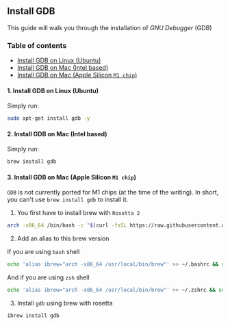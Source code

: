## Install GDB

This guide will walk you through the installation of _GNU Debugger_ (GDB)

### Table of contents

- [Install GDB on Linux (Ubuntu)](#install-gdb-linux-ubuntu)
- [Install GDB on Mac (Intel based)](#install-gdb-mac-intel)
- [Install GDB on Mac (Apple Silicon `M1 chip`)](#install-gdb-mac-m1-chip)

<a id="install-gdb-linux-ubuntu" />

#### 1. Install GDB on Linux (Ubuntu)

Simply run:

```bash
sudo apt-get install gdb -y
```

<a id="install-gdb-mac-intel" />

#### 2. Install GDB on Mac (Intel based)

Simply run:

```bash
brew install gdb
```

<a id="install-gdb-mac-m1-chip" />

#### 3. Install GDB on Mac (Apple Silicon `M1 chip`)

`GDB` is not currently ported for M1 chips (at the time of the writing). In short, you can't use `brew install gdb` to install it.

1. You first have to install brew with `Rosetta 2`

```bash
arch -x86_64 /bin/bash -c "$(curl -fsSL https://raw.githubusercontent.com/Homebrew/install/master/install.sh)"
```

2. Add an alias to this brew version

If you are using `bash` shell

```bash
echo 'alias ibrew="arch -x86_64 /usr/local/bin/brew"' >> ~/.bashrc && source ~/.bashrc
```

And if you are using `zsh` shell
```zsh
echo 'alias ibrew="arch -x86_64 /usr/local/bin/brew"' >> ~/.zshrc && source ~/.zshrc
```

3. Install `gdb` using brew with rosetta

```bash
ibrew install gdb
```

